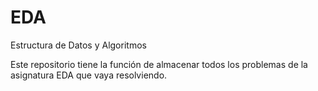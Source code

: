 # EDA
Estructura de Datos y Algoritmos

Este repositorio tiene la función de almacenar todos los problemas de la asignatura EDA que vaya resolviendo.
